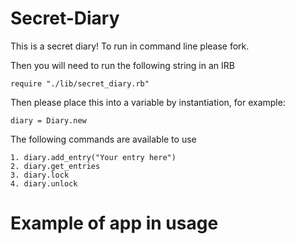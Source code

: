# Secret-Diary
This is a secret diary! To run in command line please fork.

Then you will need to run the following string in an IRB
```
require "./lib/secret_diary.rb"
```

Then please place this into a variable by instantiation, for example:
```
diary = Diary.new
```

The following commands are available to use
```
1. diary.add_entry("Your entry here")
2. diary.get_entries
3. diary.lock
4. diary.unlock
```

# Example of app in usage

